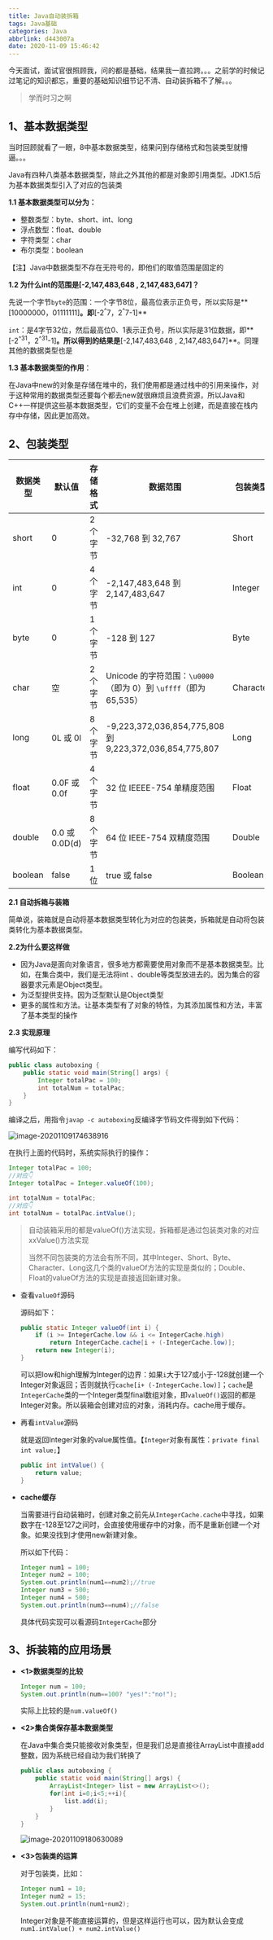 ```yaml
---
title: Java自动装拆箱
tags: Java基础
categories: Java
abbrlink: d443007a
date: 2020-11-09 15:46:42
---
```


今天面试，面试官很照顾我，问的都是基础，结果我一直拉跨。。。之前学的时候记过笔记的知识都忘，重要的基础知识细节记不清、自动装拆箱不了解。。。

> 学而时习之啊

<!--more-->

## 1、基本数据类型

当时回顾就看了一眼，8中基本数据类型，结果问到存储格式和包装类型就懵逼。。。

Java有四种八类基本数据类型，除此之外其他的都是对象即引用类型。JDK1.5后为基本数据类型引入了对应的包装类

**1.1 基本数据类型可以分为：**

- 整数类型：byte、short、int、long
- 浮点数型：float、double
- 字符类型：char
- 布尔类型：boolean

【注】Java中数据类型不存在无符号的，即他们的取值范围是固定的



**1.2 为什么int的范围是[-2,147,483,648 , 2,147,483,647]？**

先说一个字节`byte`的范围：一个字节8位，最高位表示正负号，所以实际是**[10000000，01111111]**。即**[-2<sup>^</sup>7，2<sup>^</sup>7-1]**

`int`：是4字节32位，然后最高位0、1表示正负号，所以实际是31位数据，即**[-2<sup>^31</sup>，2<sup>^31</sup>-1]**。所以得到的结果是**[-2,147,483,648 , 2,147,483,647]**。同理其他的数据类型也是



**1.3 基本数据类型的作用**：

在Java中new的对象是存储在堆中的，我们使用都是通过栈中的引用来操作，对于这种常用的数据类型还要每个都去new就很麻烦且浪费资源，所以Java和C++一样提供这些基本数据类型，它们的变量不会在堆上创建，而是直接在栈内存中存储，因此更加高效。



## 2、包装类型

| 数据类型 | 默认值         | 存储格式 | 数据范围                                                     | 包装类型  |
| -------- | -------------- | -------- | ------------------------------------------------------------ | --------- |
| short    | 0              | 2 个字节 | -32,768 到 32,767                                            | Short     |
| int      | 0              | 4 个字节 | -2,147,483,648 到 2,147,483,647                              | Integer   |
| byte     | 0              | 1 个字节 | -128 到 127                                                  | Byte      |
| char     | 空             | 2 个字节 | Unicode 的字符范围：`\u0000`（即为 0）到 `\uffff`（即为 65,535） | Character |
| long     | 0L 或 0l       | 8 个字节 | -9,223,372,036,854,775,808 到 9,223,372,036,854,775,807      | Long      |
| float    | 0.0F 或 0.0f   | 4 个字节 | 32 位 IEEEE-754 单精度范围                                   | Float     |
| double   | 0.0 或 0.0D(d) | 8 个字节 | 64 位 IEEE-754 双精度范围                                    | Double    |
| boolean  | false          | 1 位     | true 或 false                                                | Boolean   |

**2.1 自动拆箱与装箱**

简单说，装箱就是自动将基本数据类型转化为对应的包装类，拆箱就是自动将包装类转化为基本数据类型。

**2.2为什么要这样做**

- 因为Java是面向对象语言，很多地方都需要使用对象而不是基本数据类型。比如，在集合类中，我们是无法将int 、double等类型放进去的。因为集合的容器要求元素是Object类型。
- 为泛型提供支持。因为泛型默认是Object类型
- 更多的属性和方法。让基本类型有了对象的特性，为其添加属性和方法，丰富了基本类型的操作

**2.3 实现原理**

编写代码如下：

```java
public class autoboxing {
    public static void main(String[] args) {
        Integer totalPac = 100;
        int totalNum = totalPac;
    }
}
```

编译之后，用指令`javap -c autoboxing`反编译字节码文件得到如下代码：

![image-20201109174638916](http://img2.salute61.top/PicGo/image-20201109174638916.png)

在执行上面的代码时，系统实际执行的操作：

```java
Integer totalPac = 100;
//对应👇
Integer totalPac = Integer.valueOf(100);

int totalNum = totalPac;
//对应👇
int totalNum = totalPac.intValue();
```

> 自动装箱采用的都是valueOf()方法实现，拆箱都是通过包装类对象的对应xxValue()方法实现
>
> 当然不同包装类的方法会有所不同，其中Integer、Short、Byte、Character、Long这几个类的valueOf方法的实现是类似的；Double、Float的valueOf方法的实现是直接返回新建对象。



- 查看`valueOf`源码

  源码如下：

  ```java
  public static Integer valueOf(int i) {
      if (i >= IntegerCache.low && i <= IntegerCache.high)
          return IntegerCache.cache[i + (-IntegerCache.low)];
      return new Integer(i);
  }
  
  
  ```

  可以把low和high理解为Integer的边界：如果`i`大于127或小于-128就创建一个Integer对象返回；否则就执行`cache[i+ (-IntegerCache.low)]`；`cache`是`IntegerCache`类的一个Integer类型final数组对象，即`valueOf()`返回的都是Integer对象。所以装箱会创建对应的对象，消耗内存。cache用于缓存。

- 再看`intValue`源码

  就是返回Integer对象的value属性值。【`Integer`对象有属性：`private final int value;`】

  ```java
  public int intValue() {
      return value;
  }
  ```

- **cache缓存**

  当需要进行自动装箱时，创建对象之前先从`IntegerCache.cache`中寻找，如果数字在-128至127之间时，会直接使用缓存中的对象，而不是重新创建一个对象。如果没找到才使用new新建对象。

  所以如下代码：

  ```java
  Integer num1 = 100;
  Integer num2 = 100;
  System.out.println(num1==num2);//true
  Integer num3 = 500;
  Integer num4 = 500;
  System.out.println(num3==num4);//false
  ```

  具体代码实现可以看源码`IntegerCache`部分



## 3、拆装箱的应用场景

- **<1>数据类型的比较**

  ```java
  Integer num = 100;
  System.out.println(num==100? "yes!":"no!");
  ```

  实际上比较的是`num.valueOf()`

- **<2>集合类保存基本数据类型**

  在Java中集合类只能接收对象类型，但是我们总是直接往ArrayList中直接add整数，因为系统已经自动为我们转换了

  ```java
  public class autoboxing {
      public static void main(String[] args) {
          ArrayList<Integer> list = new ArrayList<>();
          for(int i=0;i<5;++i){
              list.add(i);
          }
      }
  }
  ```

  ![image-20201109180630089](http://img2.salute61.top/PicGo/image-20201109180630089.png)

- **<3>包装类的运算**

  对于包装类，比如：

  ```java
  Integer num1 = 10;
  Integer num2 = 15;
  System.out.println(num1+num2);
  ```

  Integer对象是不能直接运算的，但是这样运行也可以，因为默认会变成`num1.intValue() + num2.intValue()`

